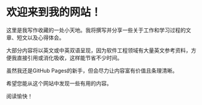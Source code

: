 # 欢迎来到我的网站！

这里是我写作收藏的一处小天地。我将撰写并分享一些关于工作和学习过程的文章、短文以及心得体会。

大部分内容将以英文或中英双语呈现，因为软件工程领域有大量英文参考资料，方便我直接引用或消化吸收，这样能节省不少时间。

虽然我还是GitHub Pages的新手，但会尽力让内容富有价值且条理清晰。

希望您能从这个网站中发现一些有用的内容。

阅读愉快！
